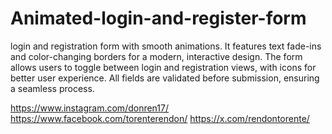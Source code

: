 # Animated-login-and-register-form
login and registration form with smooth animations. It features text fade-ins and color-changing borders for a modern, interactive design. The form allows users to toggle between login and registration views, with icons for better user experience. All fields are validated before submission, ensuring a seamless process.   


https://www.instagram.com/donren17/
https://www.facebook.com/torenterendon/
https://x.com/rendontorente/
